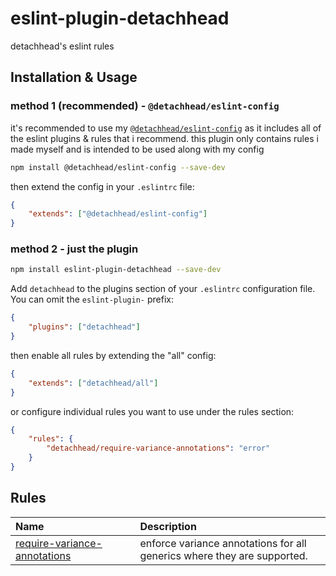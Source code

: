# eslint-plugin-detachhead

detachhead&#39;s eslint rules

## Installation & Usage

### method 1 (recommended) - `@detachhead/eslint-config`

it's recommended to use my [`@detachhead/eslint-config`](https://github.com/detachhead/eslint-config) as it includes all of the eslint plugins & rules that i recommend. this plugin only contains rules i made myself and is intended to be used along with my config

```sh
npm install @detachhead/eslint-config --save-dev
```

then extend the config in your `.eslintrc` file:

```json
{
    "extends": ["@detachhead/eslint-config"]
}
```

### method 2 - just the plugin

```sh
npm install eslint-plugin-detachhead --save-dev
```

Add `detachhead` to the plugins section of your `.eslintrc` configuration file. You can omit the `eslint-plugin-` prefix:

```json
{
    "plugins": ["detachhead"]
}
```

then enable all rules by extending the "all" config:

```json
{
    "extends": ["detachhead/all"]
}
```

or configure individual rules you want to use under the rules section:

```json
{
    "rules": {
        "detachhead/require-variance-annotations": "error"
    }
}
```

## Rules

<!-- begin auto-generated rules list -->

| Name                                                                       | Description                                                             |
| :------------------------------------------------------------------------- | :---------------------------------------------------------------------- |
| [require-variance-annotations](docs/rules/require-variance-annotations.md) | enforce variance annotations for all generics where they are supported. |

<!-- end auto-generated rules list -->
